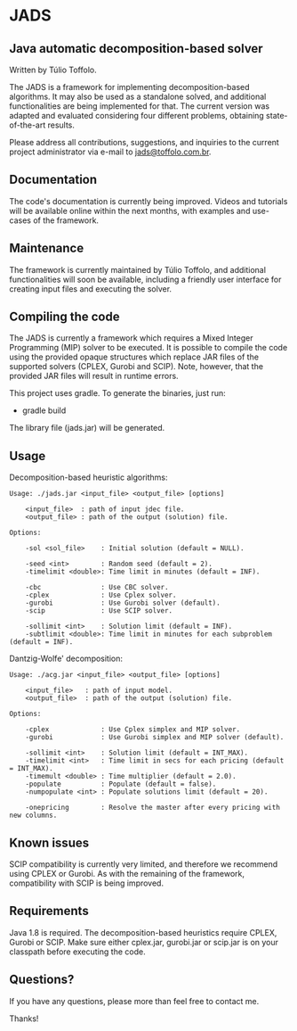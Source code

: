 # JADS

## Java automatic decomposition-based solver

Written by Túlio Toffolo.

The JADS is a framework for implementing decomposition-based algorithms.
It may also be used as a standalone solved, and additional functionalities are being implemented for that.
The current version was adapted and evaluated considering four different problems, obtaining state-of-the-art results.

Please address all contributions, suggestions, and inquiries to the current project administrator via e-mail to jads@toffolo.com.br.

## Documentation

The code's documentation is currently being improved.
Videos and tutorials will be available online within the next months, with examples and use-cases of the framework.

## Maintenance

The framework is currently maintained by Túlio Toffolo, and additional functionalities will soon be available, including a friendly user interface for creating input files and executing the solver.

## Compiling the code

The JADS is currently a framework which requires a Mixed Integer Programming (MIP) solver to be executed.
It is possible to compile the code using the provided opaque structures which replace JAR files of the supported solvers (CPLEX, Gurobi and SCIP).
Note, however, that the provided JAR files will result in runtime errors.

This project uses gradle. To generate the binaries, just run:

- gradle build

The library file (jads.jar) will be generated.

## Usage

Decomposition-based heuristic algorithms:

```
Usage: ./jads.jar <input_file> <output_file> [options]

    <input_file>  : path of input jdec file.
    <output_file> : path of the output (solution) file.

Options:

    -sol <sol_file>    : Initial solution (default = NULL).

    -seed <int>        : Random seed (default = 2).
    -timelimit <double>: Time limit in minutes (default = INF).

    -cbc               : Use CBC solver.
    -cplex             : Use Cplex solver.
    -gurobi            : Use Gurobi solver (default).
    -scip              : Use SCIP solver.

    -sollimit <int>    : Solution limit (default = INF).
    -subtlimit <double>: Time limit in minutes for each subproblem (default = INF).
```

Dantzig-Wolfe' decomposition:

```
Usage: ./acg.jar <input_file> <output_file> [options]

    <input_file>   : path of input model.
    <output_file>  : path of the output (solution) file.

Options:

    -cplex             : Use Cplex simplex and MIP solver.
    -gurobi            : Use Gurobi simplex and MIP solver (default).

    -sollimit <int>    : Solution limit (default = INT_MAX).
    -timelimit <int>   : Time limit in secs for each pricing (default = INT_MAX).
    -timemult <double> : Time multiplier (default = 2.0).
    -populate          : Populate (default = false).
    -numpopulate <int> : Populate solutions limit (default = 20).

    -onepricing        : Resolve the master after every pricing with new columns.
```

## Known issues

SCIP compatibility is currently very limited, and therefore we recommend using CPLEX or Gurobi.
As with the remaining of the framework, compatibility with SCIP is being improved.

## Requirements

Java 1.8 is required.
The decomposition-based heuristics require CPLEX, Gurobi or SCIP.
Make sure either cplex.jar, gurobi.jar or scip.jar is on your classpath before executing the code.

## Questions?

If you have any questions, please more than feel free to contact me.

Thanks!
